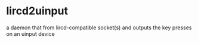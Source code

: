 # lircd2uinput
a daemon that from lircd-compatible socket(s) and outputs the key presses on an uinput device
